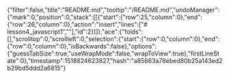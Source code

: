 {"filter":false,"title":"README.md","tooltip":"/README.md","undoManager":{"mark":0,"position":0,"stack":[[{"start":{"row":25,"column":0},"end":{"row":26,"column":0},"action":"insert","lines":["# lesson4_javascript1",""],"id":2}]]},"ace":{"folds":[],"scrolltop":0,"scrollleft":0,"selection":{"start":{"row":0,"column":0},"end":{"row":0,"column":0},"isBackwards":false},"options":{"guessTabSize":true,"useWrapMode":false,"wrapToView":true},"firstLineState":0},"timestamp":1518824623827,"hash":"a85663a78ebed80b25a143ed2b29bd5ddd2a6815"}